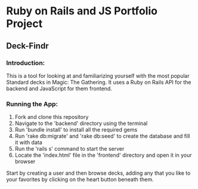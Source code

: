 # Ruby on Rails and JS Portfolio Project

## Deck-Findr

### Introduction:

This is a tool for looking at and familiarizing yourself with the most popular Standard decks in Magic: The Gathering. It uses a Ruby on Rails API for the backend 
and JavaScript for them frontend.

### Running the App:

1. Fork and clone this repository
2. Navigate to the 'backend' directory using the terminal
3. Run 'bundle install' to install all the required gems
4. Run 'rake db:migrate' and 'rake db:seed' to create the database and fill it with data
5. Run the 'rails s' command to start the server
6. Locate the 'index.html' file in the 'frontend' directory and open it in your browser

Start by creating a user and then browse decks, adding any that you like to your favorites by clicking on the heart button beneath them.
